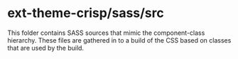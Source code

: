 # ext-theme-crisp/sass/src

This folder contains SASS sources that mimic the component-class hierarchy. These files
are gathered in to a build of the CSS based on classes that are used by the build.

